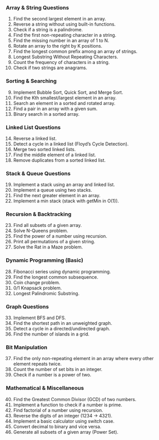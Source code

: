 ### **Array & String Questions**  
1. Find the second largest element in an array.  
2. Reverse a string without using built-in functions.  
3. Check if a string is a palindrome.  
4. Find the first non-repeating character in a string.  
5. Find the missing number in an array of 1 to N.  
6. Rotate an array to the right by K positions.  
7. Find the longest common prefix among an array of strings.   
8. Longest Substring Without Repeating Characters.  
9. Count the frequency of characters in a string.
10. Check if two strings are anagrams.
### **Sorting & Searching**  
9. Implement Bubble Sort, Quick Sort, and Merge Sort.
10. Find the Kth smallest/largest element in an array.  
11. Search an element in a sorted and rotated array.  
12. Find a pair in an array with a given sum.  
13. Binary search in a sorted array.  

### **Linked List Questions**  
14. Reverse a linked list.  
15. Detect a cycle in a linked list (Floyd’s Cycle Detection).  
16. Merge two sorted linked lists.  
17. Find the middle element of a linked list.  
18. Remove duplicates from a sorted linked list.  

### **Stack & Queue Questions**  
19. Implement a stack using an array and linked list.  
20. Implement a queue using two stacks.  
21. Find the next greater element in an array.  
22. Implement a min stack (stack with getMin in O(1)).  

### **Recursion & Backtracking**  
23. Find all subsets of a given array.  
24. Solve N-Queens problem.  
25. Find the power of a number using recursion.  
26. Print all permutations of a given string.  
27. Solve the Rat in a Maze problem.  

### **Dynamic Programming (Basic)**  
28. Fibonacci series using dynamic programming.  
29. Find the longest common subsequence.  
30. Coin change problem.  
31. 0/1 Knapsack problem.  
32. Longest Palindromic Substring.  

### **Graph Questions**  
33. Implement BFS and DFS.  
34. Find the shortest path in an unweighted graph.  
35. Detect a cycle in a directed/undirected graph.  
36. Find the number of islands in a grid.  

### **Bit Manipulation**  
37. Find the only non-repeating element in an array where every other element repeats twice.  
38. Count the number of set bits in an integer.  
39. Check if a number is a power of two.  

### **Mathematical & Miscellaneous**  
40. Find the Greatest Common Divisor (GCD) of two numbers.  
41. Implement a function to check if a number is prime.   
42. Find factorial of a number using recursion.  
43. Reverse the digits of an integer (1234 → 4321).
44. Implement a basic calculator using switch case.
45. Convert decimal to binary and vice versa.
46. Generate all subsets of a given array (Power Set).
